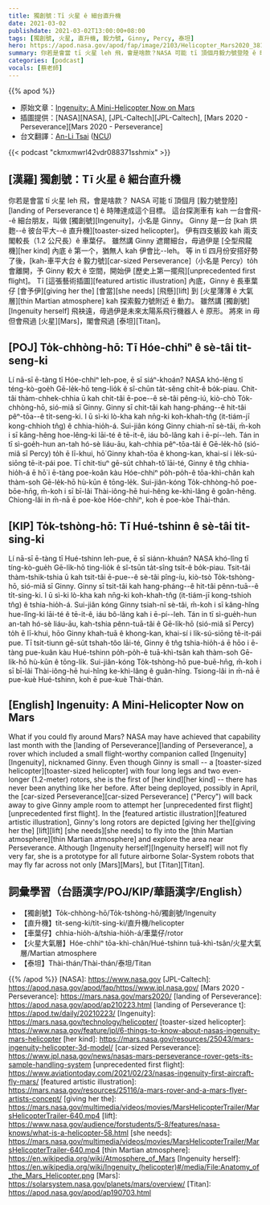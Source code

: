 ```yaml
---
title: 獨創號：Tī 火星 ê 細台直升機
date: 2021-03-02
publishdate: 2021-03-02T13:00:00+08:00
tags: [獨創號, 火星, 直升機, 毅力號, Ginny, Percy, 泰坦]
hero: https://apod.nasa.gov/apod/fap/image/2103/Helicopter_Mars2020_3811.jpg
summary: 你若是會當 tī 火星 leh 飛，會是啥款？NASA 可能 tī 頂個月毅力號登陸 ê 時陣達成這个目標。
categories: [podcast]
vocals: [蔡老師]
---
```


{{% apod %}}

- 原始文章：[Ingenuity: A Mini-Helicopter Now on Mars](https://apod.nasa.gov/apod/ap210302.html)
- 插圖提供：[NASA][NASA], [JPL-Caltech][JPL-Caltech], [Mars 2020 - Perseverance][Mars 2020 - Perseverance]
- 台文翻譯：[An-Li Tsai](mailto:thianbun.taigi@gmail.com) ([NCU](https://www.astro.ncu.edu.tw))


{{< podcast "ckmxmwrl42vdr088371sshmix" >}}

## [漢羅] 獨創號：Tī 火星 ê 細台直升機

你若是會當 tī 火星 leh 飛，會是啥款？
NASA 可能 tī 頂個月 [毅力號登陸][landing of Perseverance t] ê 時陣達成這个目標。
這台探測車有 kah 一台會飛--ê 細台朋友，叫做 [獨創號][Ingenuity]，小名是 Ginny。
Ginny 是一台 [kah 烘麭--ê 彼台平大--ê 直升機][toaster-sized helicopter]。
伊有四支躼跤 kah 兩支閣較長（1.2 公尺長）ê 車葉仔。
雖然講 Ginny 遮爾細台，毋過伊是 [仝型飛龍機][her kind] 內底 ê 第一个，猶無人 kah 伊會比--leh。
等 in tī 四月份安搭好勢了後，[kah-車平大台 ê 毅力號][car-sized Perseverance]（小名是 Percy）to̍h 會離開，予 Ginny 較大 ê 空間，開始伊 [歷史上第一擺飛][unprecedented first flight]。
Tī [這張藝術插圖][featured artistic illustration] 內底，Ginny ê 長車葉仔 [會予伊][giving her the] [會當][she needs] [飛懸][lift] 到 [火星薄薄 ê 大氣層][thin Martian atmosphere] kah 探索毅力號附近 ê 動力。
雖然講 [獨創號][Ingenuity herself] 飛袂遠，毋過伊是未來太陽系飛行機器人 ê 原形。
將來 in 毋但會飛過 [火星][Mars]，閣會飛過 [泰坦][Titan]。

## [POJ] To̍k-chhòng-hō: Tī Hóe-chhiⁿ ê sè-tâi ti̍t-seng-ki

Lí nā-sī ē-tàng tī Hóe-chhiⁿ leh-poe, ē sī siáⁿ-khoán?
NASA khó-lêng tī téng-kò-goe̍h Gē-le̍k-hō teng-lio̍k ê sî-chūn ta̍t-sêng chi̍t-ê bo̍k-piau.
Chit-tâi thàm-chhek-chhia ū kah chit-tâi ē-poe--ê sè-tâi pêng-iú, kiò-chò To̍k-chhòng-hō, sió-miâ sī Ginny.
Ginny sī chit-tâi kah hang-pháng--ê hit-tâi pêⁿ-tōa--ê ti̍t-seng-ki.
I ū sì-ki lò-kha kah nn̄g-ki koh-khah-tn̂g (it-tiám-jī kong-chhioh tn̂g) ê chhia-hio̍h-á.
Sui-jiân kóng Ginny chiah-nī sè-tâi, m̄-koh i sī kâng-hêng hoe-lêng-ki lāi-té ê tē-it-ê, iáu bô-lâng kah i ē-pí--leh.
Tán in tī sì-goe̍h-hun an-tah hó-sè liáu-āu, kah-chhia pêⁿ-tōa-tâi ê Gē-le̍k-hō (sió-miâ sī Percy) to̍h ē lī-khui, hō͘ Ginny khah-tōa ê khong-kan, khai-sí i le̍k-sú-siōng tē-it-pái poe.
Tī chit-tiuⁿ gē-su̍t chhah-tô͘ lāi-té, Ginny ê tn̂g chhia-hio̍h-á ē hō͘ i ē-tàng poe-koân kàu Hóe-chhiⁿ po̍h-po̍h-ê tōa-khì-chân kah thàm-soh Gē-le̍k-hō hù-kūn ê tōng-le̍k.
Sui-jiân-kóng To̍k-chhòng-hō poe-bōe-hn̄g, m̄-koh i sī bī-lâi Thài-iông-hē hui-hêng ke-khì-lâng ê goân-hêng.
Chiong-lâi in m̄-nā ē poe-kòe Hóe-chhiⁿ, koh ē poe-kòe Thài-thán.

## [KIP] To̍k-tshòng-hō: Tī Hué-tshinn ê sè-tâi ti̍t-sing-ki

Lí nā-sī ē-tàng tī Hué-tshinn leh-pue, ē sī siánn-khuán?
NASA khó-lîng tī tíng-kò-gue̍h Gē-li̍k-hō ting-lio̍k ê sî-tsūn ta̍t-sîng tsi̍t-ê bo̍k-piau.
Tsit-tâi thàm-tshik-tshia ū kah tsit-tâi ē-pue--ê sè-tâi pîng-íu, kiò-tsò To̍k-tshòng-hō, sió-miâ sī Ginny.
Ginny sī tsit-tâi kah hang-pháng--ê hit-tâi pênn-tuā--ê ti̍t-sing-ki.
I ū sì-ki lò-kha kah nn̄g-ki koh-khah-tn̂g (it-tiám-jī kong-tshioh tn̂g) ê tshia-hio̍h-á.
Sui-jiân kóng Ginny tsiah-nī sè-tâi, m̄-koh i sī kâng-hîng hue-lîng-ki lāi-té ê tē-it-ê, iáu bô-lâng kah i ē-pí--leh.
Tán in tī sì-gue̍h-hun an-tah hó-sè liáu-āu, kah-tshia pênn-tuā-tâi ê Gē-li̍k-hō (sió-miâ sī Percy) to̍h ē lī-khui, hōo Ginny khah-tuā ê khong-kan, khai-sí i li̍k-sú-siōng tē-it-pái pue.
Tī tsit-tiunn gē-su̍t tshah-tôo lāi-té, Ginny ê tn̂g tshia-hio̍h-á ē hōo i ē-tàng pue-kuân kàu Hué-tshinn po̍h-po̍h-ê tuā-khì-tsân kah thàm-soh Gē-li̍k-hō hù-kūn ê tōng-li̍k.
Sui-jiân-kóng To̍k-tshòng-hō pue-buē-hn̄g, m̄-koh i sī bī-lâi Thài-iông-hē hui-hîng ke-khì-lâng ê guân-hîng.
Tsiong-lâi in m̄-nā ē pue-kuè Hué-tshinn, koh ē pue-kuè Thài-thán.

## [English] Ingenuity: A Mini-Helicopter Now on Mars

What if you could fly around Mars? NASA may have achieved that capability last month with the [landing of Perseverance][landing of Perseverance], a rover which included a small flight-worthy companion called [Ingenuity][Ingenuity], nicknamed Ginny. Even though Ginny is small -- a [toaster-sized helicopter][toaster-sized helicopter] with four long legs and two even-longer (1.2-meter) rotors, she is the first of [her kind][her kind] -- there has never been anything like her before. After being deployed, possibly in April, the [car-sized Perseverance][car-sized Perseverance] ("Percy") will back away to give Ginny ample room to attempt her [unprecedented first flight][unprecedented first flight]. In the [featured artistic illustration][featured artistic illustration], Ginny's long rotors are depicted [giving her the][giving her the] [lift][lift] [she needs][she needs] to fly into the [thin Martian atmosphere][thin Martian atmosphere] and explore the area near Perseverance. Although [Ingenuity herself][Ingenuity herself] will not fly very far, she is a prototype for all future airborne Solar-System robots that may fly far across not only [Mars][Mars], but [Titan][Titan].

## 詞彙學習（台語漢字/POJ/KIP/華語漢字/English）

- 【獨創號】To̍k-chhòng-hō/To̍k-tshòng-hō/獨創號/Ingenuity
- 【直升機】ti̍t-seng-ki/ti̍t-sing-ki/直升機/helicopter
- 【車葉仔】chhia-hio̍h-á/tshia-hio̍h-á/車葉仔/rotor
- 【火星大氣層】Hóe-chhiⁿ tōa-khì-chân/Hué-tshinn tuā-khì-tsân/火星大氣層/Martian atmosphere
- 【泰坦】Thài-thán/Thài-thán/泰坦/Titan


{{% /apod %}}
[NASA]: https://www.nasa.gov
[JPL-Caltech]: https://apod.nasa.gov/apod/fap/https//www.jpl.nasa.gov/
[Mars 2020 - Perseverance]: https://mars.nasa.gov/mars2020/
[landing of Perseverance]: https://apod.nasa.gov/apod/ap210223.html
[landing of Perseverance t]: https://apod.tw/daily/20210223/
[Ingenuity]: https://mars.nasa.gov/technology/helicopter/
[toaster-sized helicopter]: https://www.nasa.gov/feature/jpl/6-things-to-know-about-nasas-ingenuity-mars-helicopter
[her kind]: https://mars.nasa.gov/resources/25043/mars-ingenuity-helicopter-3d-model/
[car-sized Perseverance]: https://www.jpl.nasa.gov/news/nasas-mars-perseverance-rover-gets-its-sample-handling-system
[unprecedented first flight]: https://www.aviationtoday.com/2021/02/23/nasas-ingenuity-first-aircraft-fly-mars/
[featured artistic illustration]: https://mars.nasa.gov/resources/25116/a-mars-rover-and-a-mars-flyer-artists-concept/
[giving her the]: https://mars.nasa.gov/multimedia/videos/movies/MarsHelicopterTrailer/MarsHelicopterTrailer-640.mp4
[lift]: https://www.nasa.gov/audience/forstudents/5-8/features/nasa-knows/what-is-a-helicopter-58.html
[she needs]: https://mars.nasa.gov/multimedia/videos/movies/MarsHelicopterTrailer/MarsHelicopterTrailer-640.mp4
[thin Martian atmosphere]: https://en.wikipedia.org/wiki/Atmosphere_of_Mars
[Ingenuity herself]: https://en.wikipedia.org/wiki/Ingenuity_(helicopter)#/media/File:Anatomy_of_the_Mars_Helicopter.png
[Mars]: https://solarsystem.nasa.gov/planets/mars/overview/
[Titan]: https://apod.nasa.gov/apod/ap190703.html
